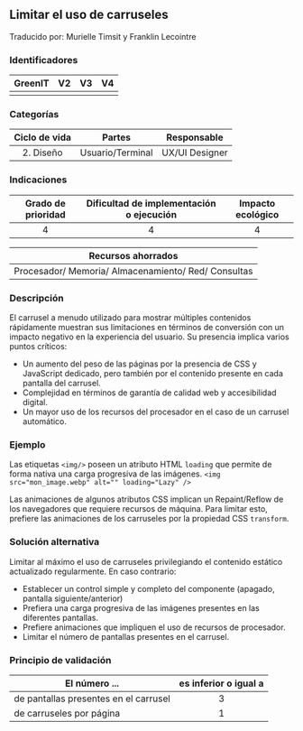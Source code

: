 ## Limitar el uso de carruseles
Traducido por: Murielle Timsit y Franklin Lecointre

### Identificadores

| GreenIT |  V2  |  V3  |  V4  |
|:-------:|:----:|:----:|:----:|
|      |   |   |      |

### Categorías

| Ciclo de vida | Partes | Responsable |
|:---------:|:----:|:----:|
| 2. Diseño | Usuario/Terminal | UX/UI Designer |

### Indicaciones

| Grado de prioridad   | Dificultad de implementación o ejecución | Impacto ecológico   |
|:-------------------:|:-------------------------:|:---------------------:|
| 4 | 4 | 4 |

| Recursos ahorrados |
|:-----------------------: |
| Procesador/ Memoria/ Almacenamiento/ Red/ Consultas |

### Descripción

El carrusel a menudo utilizado para mostrar múltiples contenidos rápidamente muestran sus limitaciones en términos de conversión con un impacto negativo en la experiencia del usuario. Su presencia implica varios puntos críticos:
- Un aumento del peso de las páginas por la presencia de CSS y JavaScript dedicado, pero también por el contenido presente en cada pantalla del carrusel.
- Complejidad en términos de garantía de calidad web y accesibilidad digital.
- Un mayor uso de los recursos del procesador en el caso de un carrusel automático.

### Ejemplo

Las etiquetas `<img/>` poseen un atributo HTML `loading` que permite de forma nativa una carga progresiva de las imágenes.
`<img src="mon_image.webp" alt="" loading="Lazy" />`

Las animaciones de algunos atributos CSS implican un Repaint/Reflow de los navegadores que requiere recursos de máquina. Para limitar esto, prefiere las animaciones de los carruseles por la propiedad CSS `transform`.

### Solución alternativa

Limitar al máximo el uso de carruseles privilegiando el contenido estático actualizado regularmente.
En caso contrario:
- Establecer un control simple y completo del componente (apagado, pantalla siguiente/anterior)
- Prefiera una carga progresiva de las imágenes presentes en las diferentes pantallas.
- Prefiere animaciones que impliquen el uso de recursos de procesador.
- Limitar el número de pantallas presentes en el carrusel.

### Principio de validación

| El número ... | es inferior o igual a |
| ------------- | :---------------------: |
| de pantallas presentes en el carrusel  | 3 |
| de carruseles por página | 1 |
